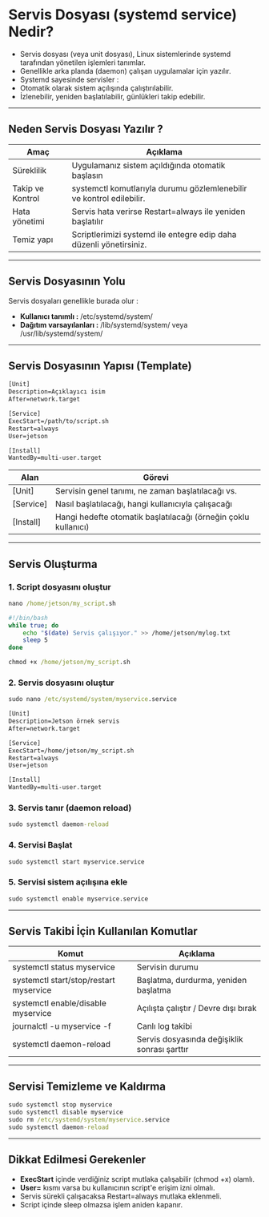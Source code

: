 # Servis Dosyası (systemd service) Nedir?

* Servis dosyası (veya unit dosyası), Linux sistemlerinde systemd tarafından yönetilen işlemleri tanımlar.
* Genellikle arka planda (daemon) çalışan uygulamalar için yazılır.
* Systemd sayesinde servisler : 
 * Otomatik olarak sistem açılışında çalıştırılabilir. 
 * İzlenebilir, yeniden başlatılabilir, günlükleri takip edebilir.

---------------------------------------------------------------------------------------------------------------------------

## Neden Servis Dosyası Yazılır ? 

| Amaç | Açıklama | 
|--|--|
| Süreklilik | Uygulamanız sistem açıldığında otomatik başlasın |
| Takip ve Kontrol | systemctl komutlarıyla durumu gözlemlenebilir ve kontrol edilebilir. | 
| Hata yönetimi | Servis hata verirse Restart=always ile yeniden başlatılır |
| Temiz yapı | Scriptlerimizi systemd ile entegre edip daha düzenli yönetirsiniz. |

---------------------------------------------------------------------------------------------------------------------------

## Servis Dosyasının Yolu

Servis dosyaları genellikle burada olur : 

* **Kullanıcı tanımlı :** /etc/systemd/system/
* **Dağıtım varsayılanları :** /lib/systemd/system/ veya /usr/lib/systemd/system/

---------------------------------------------------------------------------------------------------------------------------

## Servis Dosyasının Yapısı (Template) 

```cmd 
[Unit]
Description=Açıklayıcı isim
After=network.target

[Service]
ExecStart=/path/to/script.sh
Restart=always
User=jetson

[Install]
WantedBy=multi-user.target
``` 

| Alan | Görevi | 
|--|--|
| \[Unit\] | Servisin genel tanımı, ne zaman başlatılacağı vs. |
| \[Service\] | Nasıl başlatılacağı, hangi kullanıcıyla çalışacağı |
| \[Install\] | Hangi hedefte otomatik başlatılacağı (örneğin çoklu kullanıcı) |

-----------------------------------------------------------------------------------------------------------------------------------------------------------------

## Servis Oluşturma

### 1. Script dosyasını oluştur

```cmd
nano /home/jetson/my_script.sh
```

```bash
#!/bin/bash
while true; do
	echo "$(date) Servis çalışıyor." >> /home/jetson/mylog.txt
	sleep 5
done
```

```cmd
chmod +x /home/jetson/my_script.sh
```



### 2. Servis dosyasını oluştur

```cmd 
sudo nano /etc/systemd/system/myservice.service
```

```cmd
[Unit]
Description=Jetson örnek servis
After=network.target

[Service]
ExecStart=/home/jetson/my_script.sh
Restart=always
User=jetson

[Install]
WantedBy=multi-user.target
```

### 3. Servis tanır (daemon reload)

```cmd
sudo systemctl daemon-reload
``` 

### 4. Servisi Başlat

```cmd
sudo systemctl start myservice.service
```

### 5. Servisi sistem açılışına ekle

```cmd
sudo systemctl enable myservice.service
```

-----------------------------------------------------------------------------------------------------------------------------------------------------------------

## Servis Takibi İçin Kullanılan Komutlar

| Komut | Açıklama |
|--|--| 
| systemctl status myservice | Servisin durumu | 
| systemctl start/stop/restart myservice | Başlatma, durdurma, yeniden başlatma |
| systemctl enable/disable myservice | Açılışta çalıştır / Devre dışı bırak |
| journalctl -u myservice -f | Canlı log takibi |
| systemctl daemon-reload | Servis dosyasında değişiklik sonrası şarttır |

-----------------------------------------------------------------------------------------------------------------------------------------------------------------

## Servisi Temizleme ve Kaldırma

```cmd
sudo systemctl stop myservice
sudo systemctl disable myservice
sudo rm /etc/systemd/system/myservice.service
sudo systemctl daemon-reload
```

-----------------------------------------------------------------------------------------------------------------------------------------------------------------

## Dikkat Edilmesi Gerekenler

* **ExecStart** içinde verdiğiniz script mutlaka çalışabilir (chmod +x) olamlı.
* **User=** kısmı varsa bu kullanıcının script'e erişim izni olmalı.
* Servis sürekli çalışacaksa Restart=always mutlaka eklenmeli.
* Script içinde sleep olmazsa işlem aniden kapanır.

























































